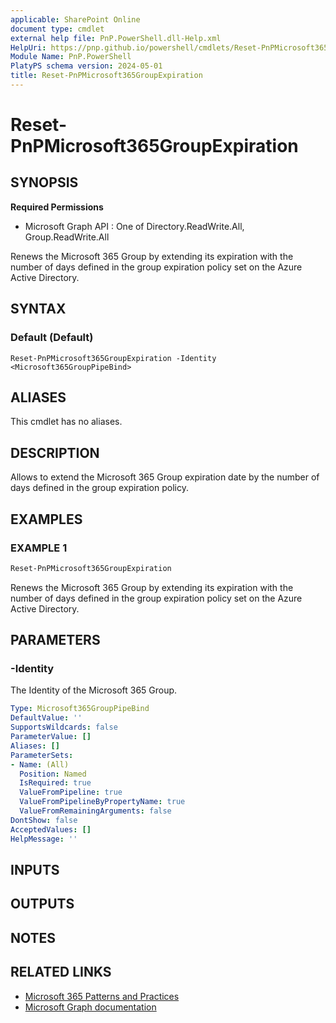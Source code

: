 ```yaml
---
applicable: SharePoint Online
document type: cmdlet
external help file: PnP.PowerShell.dll-Help.xml
HelpUri: https://pnp.github.io/powershell/cmdlets/Reset-PnPMicrosoft365GroupExpiration.html
Module Name: PnP.PowerShell
PlatyPS schema version: 2024-05-01
title: Reset-PnPMicrosoft365GroupExpiration
---
```


# Reset-PnPMicrosoft365GroupExpiration

## SYNOPSIS

**Required Permissions**

  * Microsoft Graph API : One of Directory.ReadWrite.All, Group.ReadWrite.All

Renews the Microsoft 365 Group by extending its expiration with the number of days defined in the group expiration policy set on the Azure Active Directory.

## SYNTAX

### Default (Default)

```
Reset-PnPMicrosoft365GroupExpiration -Identity <Microsoft365GroupPipeBind>
```

## ALIASES

This cmdlet has no aliases.

## DESCRIPTION

Allows to extend the Microsoft 365 Group expiration date by the number of days defined in the group expiration policy.

## EXAMPLES

### EXAMPLE 1

```powershell
Reset-PnPMicrosoft365GroupExpiration
```

Renews the Microsoft 365 Group by extending its expiration with the number of days defined in the group expiration policy set on the Azure Active Directory.

## PARAMETERS

### -Identity

The Identity of the Microsoft 365 Group.

```yaml
Type: Microsoft365GroupPipeBind
DefaultValue: ''
SupportsWildcards: false
ParameterValue: []
Aliases: []
ParameterSets:
- Name: (All)
  Position: Named
  IsRequired: true
  ValueFromPipeline: true
  ValueFromPipelineByPropertyName: true
  ValueFromRemainingArguments: false
DontShow: false
AcceptedValues: []
HelpMessage: ''
```

## INPUTS

## OUTPUTS

## NOTES

## RELATED LINKS

- [Microsoft 365 Patterns and Practices](https://aka.ms/m365pnp)
- [Microsoft Graph documentation](https://learn.microsoft.com/graph/api/group-renew)
